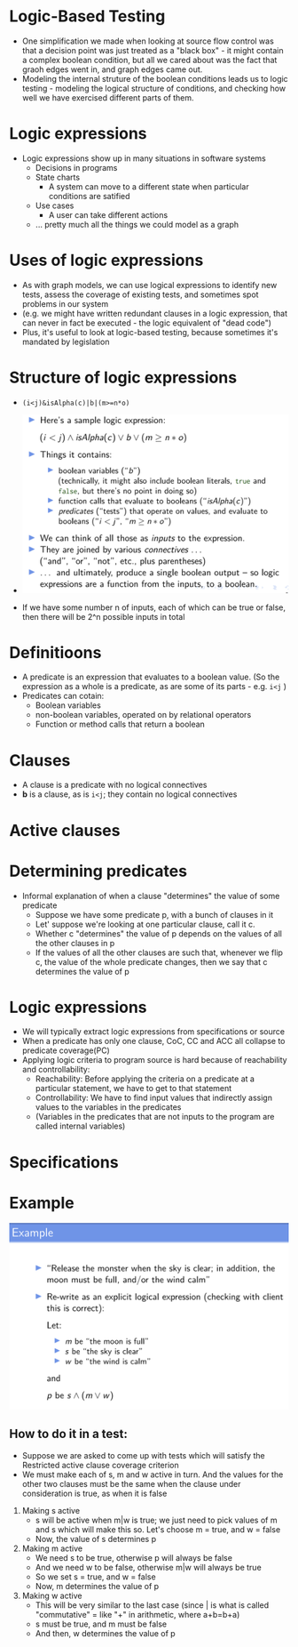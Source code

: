 # Logic-Based Testing

- One simplification we made when looking at source flow control was that a decision point was just treated as a "black box" - it might contain a complex boolean condition, but all we cared about was the fact that graoh edges went in, and graph edges came out.
- Modeling the internal struture of the boolean conditions leads us to logic testing - modeling the logical structure of conditions, and checking how well we have exercised different parts of them.

# Logic expressions

- Logic expressions show up in many situations in software systems
  - Decisions in programs
  - State charts
    - A system can move to a different state when particular conditions are satified
  - Use cases
    - A user can take different actions
  - ... pretty much all the things we could model as a graph

# Uses of logic expressions

- As with graph models, we can use logical expressions to identify new tests, assess the coverage of existing tests, and sometimes spot problems in our system
- (e.g. we might have written redundant clauses in a logic expression, that can never in fact be executed - the logic equivalent of "dead code")
- Plus, it's useful to look at logic-based testing, because sometimes it's mandated by legislation

# Structure of logic expressions

- `(i<j)&isAlpha(c)|b|(m>=n*o)`
- <img src="./../image/lec5pic1.png">

- If we have some number n of inputs, each of which can be true or false, then there will be 2^n possible inputs in total

# Definitioons

- A predicate is an expression that evaluates to a boolean value. (So the expression as a whole is a predicate, as are some of its parts - e.g. `i<j` )
- Predicates can cotain:
  - Boolean variables
  - non-boolean variables, operated on by relational operators
  - Function or method calls that return a boolean

# Clauses

- A clause is a predicate with no logical connectives
- **b** is a clause, as is `i<j`; they contain no logical connectives

# Active clauses

# Determining predicates

- Informal explanation of when a clause "determines" the value of some predicate
  - Suppose we have some predicate p, with a bunch of clauses in it
  - Let' suppose we're looking at one particular clause, call it c.
  - Whether c "determines" the value of p depends on the values of all the other clauses in p
  - If the values of all the other clauses are such that, whenever we flip c, the value of the whole predicate changes, then we say that c determines the value of p

# Logic expressions

- We will typically extract logic expressions from specifications or source
- When a predicate has only one clause, CoC, CC and ACC all collapse to predicate coverage(PC)
- Applying logic criteria to program source is hard because of reachability and controllability:
  - Reachability: Before applying the criteria on a predicate at a particular statement, we have to get to that statement
  - Controllability: We have to find input values that indirectly assign values to the variables in the predicates
  - (Variables in the predicates that are not inputs to the program are called internal variables)

# Specifications

# Example

<img src="./../image/lec5pic2.png">

## How to do it in a test:

- Suppose we are asked to come up with tests which will satisfy the Restricted active clause coverage criterion
- We must make each of s, m and w active in turn. And the values for the other two clauses must be the same when the clause under consideration is true, as when it is false

1. Making s active
   - s will be active when m|w is true; we just need to pick values of m and s which will make this so. Let's choose m = true, and w = false
   - Now, the value of s determines p
2. Making m active
   - We need s to be true, otherwise p will always be false
   - And we need w to be false, otherwise m|w will always be true
   - So we set s = true, and w = false
   - Now, m determines the value of p
3. Making w active
   - This will be very similar to the last case (since | is what is called "commutative" = like "+" in arithmetic, where a+b=b+a)
   - s must be true, and m must be false
   - And then, w determines the value of p
